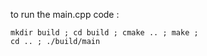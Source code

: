 to run the main.cpp code : 

```
mkdir build ; cd build ; cmake .. ; make ;
cd .. ; ./build/main
```